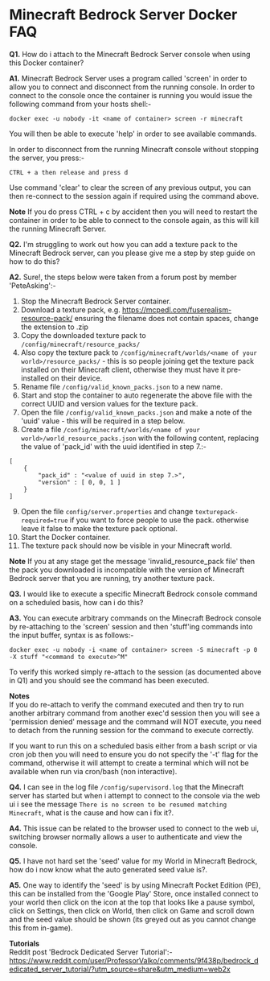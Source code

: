 # **Minecraft Bedrock Server Docker FAQ**

**Q1.** How do i attach to the Minecraft Bedrock Server console when using this Docker container?

**A1.** Minecraft Bedrock Server uses a program called 'screen' in order to allow you to connect and disconnect from the running console. In order to connect to the console once the container is running you would issue the following command from your hosts shell:-

```
docker exec -u nobody -it <name of container> screen -r minecraft
```

You will then be able to execute 'help' in order to see available commands.

In order to disconnect from the running Minecraft console without stopping the server, you press:-

```
CTRL + a then release and press d
```

Use command 'clear' to clear the screen of any previous output, you can then re-connect to the session again if required using the command above.

**Note** If you do press CTRL + c by accident then you will need to restart the container in order to be able to connect to the console again, as this will kill the running Minecraft Server.

**Q2.** I'm struggling to work out how you can add a texture pack to the Minecraft Bedrock server, can you please give me a step by step guide on how to do this?

**A2.** Sure!, the steps below were taken from a forum post by member 'PeteAsking':-

1. Stop the Minecraft Bedrock Server container.
2. Download a texture pack, e.g. https://mcpedl.com/fuserealism-resource-pack/ ensuring the filename does not contain spaces, change the extension to .zip
3. Copy the downloaded texture pack to ```/config/minecraft/resource_packs/```
4. Also copy the texture pack to ```/config/minecraft/worlds/<name of your world>/resource_packs/``` - this is so people joining get the texture pack installed on their Minecraft client, otherwise they must have it pre-installed on their device.
5. Rename file ```/config/valid_known_packs.json``` to a new name.
6. Start and stop the container to auto regenerate the above file with the correct UUID and version values for the texture pack.
7. Open the file ```/config/valid_known_packs.json``` and make a note of the 'uuid' value - this will be required in a step below.
8. Create a file ```/config/minecraft/worlds/<name of your world>/world_resource_packs.json``` with the following content, replacing the value of 'pack_id' with the uuid identified in step 7.:-

```
[
    {
        "pack_id" : "<value of uuid in step 7.>",
        "version" : [ 0, 0, 1 ]
    }
]
```

9. Open the file ```config/server.properties``` and change ```texturepack-required=true``` if you want to force people to use the pack. otherwise leave it false to make the texture pack optional.
10. Start the Docker container.
11. The texture pack should now be visible in your Minecraft world.

**Note** If you at any stage get the message 'invalid_resource_pack file' then the pack you downloaded is incompatible with the version of Minecraft Bedrock server that you are running, try another texture pack.

**Q3.** I would like to execute a specific Minecraft Bedrock console command on a scheduled basis, how can i do this?

**A3.** You can execute arbitrary commands on the Minecraft Bedrock console by re-attaching to the 'screen' session and then 'stuff'ing commands into the input buffer, syntax is as follows:-

```
docker exec -u nobody -i <name of container> screen -S minecraft -p 0 -X stuff "<command to execute>^M"
```

To verify this worked simply re-attach to the session (as documented above in Q1) and you should see the command has been executed.

**Notes**<br/>
If you do re-attach to verify the command executed and then try to run another arbitrary command from another exec'd session then you will see a 'permission denied' message and the command will NOT execute, you need to detach from the running session for the command to execute correctly.

If you want to run this on a scheduled basis either from a bash script or via cron job then you will need to ensure you do not specify the '-t' flag for the command, otherwise it will attempt to create a terminal which will not be available when run via cron/bash (non interactive).

**Q4.** I can see in the log file ```/config/supervisord.log``` that the Minecraft server has started but when i attempt to connect to the console via the web ui i see the message ```There is no screen to be resumed matching Minecraft```, what is the cause and how can i fix it?.

**A4.** This issue can be related to the browser used to connect to the web ui, switching browser normally allows a user to authenticate and view the console.

**Q5.** I have not hard set the 'seed' value for my World in Minecraft Bedrock, how do i now know what the auto generated seed value is?.

**A5.** One way to identify the 'seed' is by using Minecraft Pocket Edition (PE), this can be installed from the 'Google Play' Store, once installed connect to your world then click on the icon at the top that looks like a pause symbol, click on Settings, then click on World, then click on Game and scroll down and the seed value should be shown (its greyed out as you cannot change this from in-game).

**Tutorials**<br/>
Reddit post 'Bedrock Dedicated Server Tutorial':-
https://www.reddit.com/user/ProfessorValko/comments/9f438p/bedrock_dedicated_server_tutorial/?utm_source=share&utm_medium=web2x